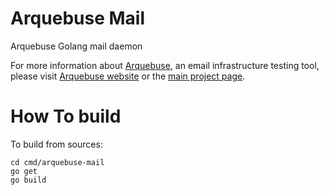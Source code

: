 # Arquebuse Mail

Arquebuse Golang mail daemon

For more information about [Arquebuse](https://arquebuse.io), an email infrastructure testing tool, please visit [Arquebuse website](https://arquebuse.io) or the [main project page](https://github.com/arquebuse/arquebuse).

# How To build

To build from sources:

    cd cmd/arquebuse-mail
    go get
    go build
